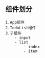 ## 组件划分
    1.App组件
    2.TodoList组件
    3.子组件
        - input
        - list
            - index
            - item